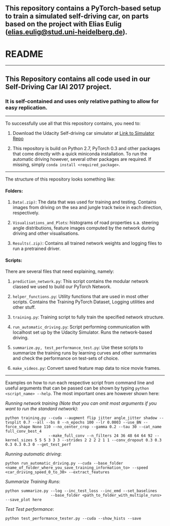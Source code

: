 This repository contains a PyTorch-based setup to train a simulated self-driving car, on parts based on the project with Elias Eulig (elias.eulig@stud.uni-heidelberg.de).
---
# README
---
## This Repository contains all code used in our Self-Driving Car IAI 2017 project.
### It is self-contained and uses only relative pathing to allow for easy replication.
---

To successfully use all that this repository contains, you need to:

1. Download the Udacity Self-driving car simulator at [Link to Simulator Repo](https://github.com/udacity/self-driving-car-sim)

2. This repository is build on Python 2.7, PyTorch 0.3 and other packages that come directly with a quick miniconda installation. 
   To run the automatic driving however, several other packages are required. If missing, simply `conda install <required_package>`.

---

The structure of this repository looks something like:

#### Folders:

1. `Data(.zip)`:		The data that was used for training and testing. Contains images from driving on the sea and jungle track twice in each direction, respectively.

2. `Visualisations_and_Plots`:	histograms of road properties s.a. steering angle distributions, feature images computed by the network during driving and other visualisations.

3. `Results(.zip)`:	Contains all trained network weights and logging files to run a pretrained driver.


#### Scripts:
There are several files that need explaining, namely:

1. `prediction_network.py`: 	This script contains the modular network classed we used to build our PyTorch Network.   

2. `helper_functions.py`:		Utility functions that are used in most other scripts. Contains the Training PyTorch Dataset, Logging utilities and other stuff.  

3. `training.py`: 				Training script to fully train the specified network structure.  

4. `run_automatic_driving.py`:	Script performing communication with localhost set up by the Udacity Simulator. Runs the network-based driving.   

5. `summarize.py, test_performance_test.py`: Use these scripts to summarize the training runs by learning curves and other summaries and check the performance on test-sets of choice.  

6. `make_videos.py`:			Convert saved feature map data to nice movie frames.   

---

Examples on how to run each respective script from command line and useful arguments that can be passed can be shown by typing `python <script_name> --help`. The most important ones are however shown here:

_Running network training (Note that you can omit most arguments if you want to run the standard network)_:
```
python training.py --cuda --augment flip jitter angle_jitter shadow --tvsplit 0.7 --all --bs 8 --n_epochs 100 --lr 0.0003 --use_BN --force_shape None 110 --no_center_crop --gamma 0.2 --tau 30 --cat_name full_conv_best_4
				   --make_full_conv --n_filters 24 36 48 64 64 92 --kernel_sizes 5 5 5 3 3 3 --strides 2 2 2 2 1 1 --conv_dropout 0.3 0.3 0.3 0.3 0.3 0 --get_test_perf
```

_Running automatic driving_:
```
python run_automatic_driving.py --cuda --base_folder <name_of_folder_where_you_save_training_information_to> --speed <car_driving_speed_0_to_30> --extract_features
```

_Summarize Training Runs_:
```
python summarize.py --log --inc_test_loss --inc_emd --set_baselines
                    --base_folder <path_to_folder_with_multiple_runs> --save_plot here
```

_Test Test performance_:
```
python test_performance_tester.py --cuda --show_hists --save
```
